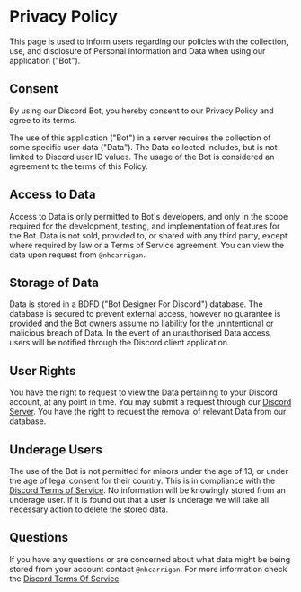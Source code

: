 # Privacy Policy
This page is used to inform users regarding our policies with the collection, use, and disclosure of Personal Information and Data when using our application ("Bot").

## Consent

By using our Discord Bot, you hereby consent to our Privacy Policy and agree to its terms.

The use of this application ("Bot") in a server requires the collection of some specific user data ("Data"). The Data collected includes, but is not limited to Discord user ID values. The usage of the Bot is considered an agreement to the terms of this Policy.

## Access to Data

Access to Data is only permitted to Bot's developers, and only in the scope required for the development, testing, and implementation of features for the Bot. Data is not sold, provided to, or shared with any third party, except where required by law or a Terms of Service agreement. You can view the data upon request from `@nhcarrigan`.

## Storage of Data

Data is stored in a BDFD ("Bot Designer For Discord") database. The database is secured to prevent external access, however no guarantee is provided and the Bot owners assume no liability for the unintentional or malicious breach of Data. In the event of an unauthorised Data access, users will be notified through the Discord client application.

## User Rights

You have the right to request to view the Data pertaining to your Discord account, at any point in time. You may submit a request through our [Discord Server](https://discord.gg/hMnTq5eXzV). You have the right to request the removal of relevant Data from our database.

## Underage Users

The use of the Bot is not permitted for minors under the age of 13, or under the age of legal consent for their country. This is in compliance with the [Discord Terms of Service](https://discord.com/terms). No information will be knowingly stored from an underage user. If it is found out that a user is underage we will take all necessary action to delete the stored data.

## Questions

If you have any questions or are concerned about what data might be being stored from your account contact `@nhcarrigan`. For more information check the [Discord Terms Of Service](https://discord.com/terms).
